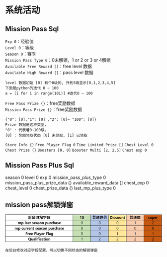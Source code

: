 # 系统活动

## Mission Pass Sql
`Exp 0`：经验值  
`Level 0`：等级  
`Season 0`：赛季  
`Mission Pass Type 0`：0未解锁，1 or 2 or 3 or 4解锁  
`Available Free Reward []`：free level 数据  
`Available High Reward []`：pass level 数据

    level 数据初始 [0] 有个0级的, 升到5级显示[0,1,2,3,4,5]
    下面是python的迭代 0 ~ 100
    a = [i for i in range(101)] #迭代0 ~ 100
`Free Pass Prize {}`：free奖励数据  
`Mission Pass Prize {}`：free奖励数据  
    
    {"0": [0],"1": [0] ,"2": [0]~ "100": [0]} 
    Prize 数据是这种类型，
    "0" : 代表着0~100级，
    [0] : 奖励领取状态 [0] 未领取, [1] 已领取
`Store Info {}`
`Free Player Flag 0`
`Time Limited Prize []`
`Chest Level 0`
`Chest Prize {}`
`Boosters [0, 0]`
`Booster Multi [2, 2.5]`
`Chest exp 0`

## Mission Pass Plus Sql
season 0
level 0
exp 0
mission_pass_plus_type 0
mission_pass_plus_prize_data {}
available_reward_data []
chest_exp 0
chest_level 0
chest_prize_data {}
last_mp_plus_type 0

## mission pass解锁弹窗
![解锁弹窗配置](images/S_mission_pass_boost.png)  
    
    在后台修改对应字段配置，可以切换不同状态的解锁弹窗
